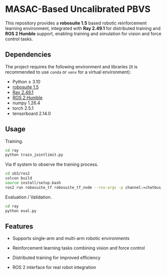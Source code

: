 # MASAC-Based Uncalibrated PBVS

This repository provides a **robosuite 1.5** based robotic reinforcement learning environment, integrated with **Ray 2.49.1** for distributed training and **ROS 2 Humble** support, enabling training and simulation for vision and force control tasks.

## Dependencies

The project requires the following environment and libraries (it is recommended to use `conda` or `venv` for a virtual environment):

- Python ≥ 3.10  
- [robosuite 1.5](https://robosuite.ai/)  
- [Ray 2.49.1](https://docs.ray.io/en/latest/)  
- [ROS 2 Humble](https://docs.ros.org/en/humble/)  
- numpy 1.26.4  
- torch 2.5.1  
- tensorboard 2.14.0  

## Usage
Training.

```bash
cd ray
python train_jointlimit.py
```

Via tf system to observe the training process.

```bash
cd sb3/ros2
colcon build
source install/setup.bash
ros2 run robosuite_tf robosuite_tf_node --ros-args -p channel:=chatbus_1
```

Evaluation / Validation.

```bash
cd ray
python eval.py
```

## Features

  -  Supports single-arm and multi-arm robotic environments

  -  Reinforcement learning tasks combining vision and force control

  -  Distributed training for improved efficiency

  -  ROS 2 interface for real robot integration